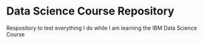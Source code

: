 # Data Science Course Repository
Respository to test everything I do while I am learning the IBM Data Science Course
